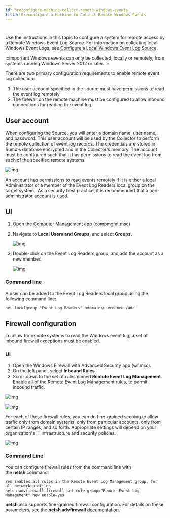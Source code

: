 ```yaml
---
id: preconfigure-machine-collect-remote-windows-events
title: Preconfigure a Machine to Collect Remote Windows Events
---
```


#

Use the instructions in this topic to configure a system for remote access by a Remote Windows Event Log Source. For information on collecting local Windows Event Logs, see [Configure a Local Windows Event Log Source](local-windows-event-log-source.md).

:::important
Windows events can only be collected, locally or remotely, from systems running Windows Server 2012 or later.
:::

There are two primary configuration requirements to enable remote event log collection:

1. The user account specified in the source must have permissions to read the event log remotely
1. The firewall on the remote machine must be configured to allow inbound connections for reading the event log

## User account

When configuring the Source, you will enter a domain name, user name, and password. This user account will be used by the Collector to perform the remote collection of event log records. The credentials are stored in Sumo's database encrypted and in the Collector's memory. The account must be configured such that it has permissions to read the event log from each of the specified remote systems.

![img](/img/send-data/remotewin-sourceuser.png)

An account has permissions to read events remotely if it is either a local Administrator or a member of the Event Log Readers local group on the target system.  As a security best practice, it is recommended that a non-administrator account is used.

## UI

1. Open the Computer Management app (compmgmt.msc)
1. Navigate to **Local Users and Groups**, and select **Groups.**

    ![img](/img/send-data/remotewin-localgroups.png)

1. Double-click on the Event Log Readers group, and add the account as a new member.

    ![img](/img/send-data/remotewin-logreaders.png)

### Command line

A user can be added to the Event Log Readers local group using the following command line:

```
net localgroup "Event Log Readers" <domain\username> /add
```

## Firewall configuration 

To allow for remote systems to read the Windows event log, a set of inbound firewall exceptions must be enabled.

### UI

1. Open the Windows Firewall with Advanced Security app (wf.msc).
1. On the left panel, select **Inbound Rules**
1. Scroll down to the set of rules named **Remote Event Log Management**. Enable all of the Remote Event Log Management rules, to permit inbound traffic.

![img](/img/send-data/remotewin-firewall.png)

![img](/img/send-data/remotewin-firewallrule.png)

For each of these firewall rules, you can do fine-grained scoping to allow traffic only from domain systems, only from particular accounts, only from certain IP ranges, and so forth. Appropriate settings will depend on your organization's IT infrastructure and security policies.

![img](/img/send-data/remotewin-firewalladvanced.png)

### Command Line

You can configure firewall rules from the command line with the **netsh** command:

```
rem Enables all rules in the Remote Event Log Management group, for all network profiles
netsh advfirewall firewall set rule group="Remote Event Log Management" new enable=yes
```

**netsh** also supports fine-grained firewall configuration. For details on these parameters, see the **netsh advfirewall** [documentation](https://technet.microsoft.com/en-us/library/dd734783(v=ws.10).aspx#BKMK_3_set).
